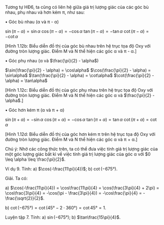 Tương tự HĐ6, ta cũng có liên hệ giữa giá trị lượng giác của các góc bù nhau, phụ nhau và hơn kém π, như sau:

• Góc bù nhau (α và π - α)

$\sin(\pi - \alpha) = \sin\alpha$
$\cos(\pi - \alpha) = -\cos\alpha$
$\tan(\pi - \alpha) = -\tan\alpha$
$\cot(\pi - \alpha) = -\cot\alpha$

[Hình 1.12b: Biểu diễn đồ thị của góc bù nhau trên hệ trục tọa độ Oxy với đường tròn lượng giác. Điểm M và N thể hiện các góc α và π - α.]

• Góc phụ nhau (α và $\frac{\pi}{2} - \alpha$)

$\sin(\frac{\pi}{2} - \alpha) = \cos\alpha$
$\cos(\frac{\pi}{2} - \alpha) = \sin\alpha$
$\tan(\frac{\pi}{2} - \alpha) = \cot\alpha$
$\cot(\frac{\pi}{2} - \alpha) = \tan\alpha$

[Hình 1.12c: Biểu diễn đồ thị của góc phụ nhau trên hệ trục tọa độ Oxy với đường tròn lượng giác. Điểm M và N thể hiện các góc α và $\frac{\pi}{2} - \alpha$.]

• Góc hơn kém π (α và π + α)

$\sin(\pi + \alpha) = -\sin\alpha$
$\cos(\pi + \alpha) = -\cos\alpha$
$\tan(\pi + \alpha) = \tan\alpha$
$\cot(\pi + \alpha) = \cot\alpha$

[Hình 1.12d: Biểu diễn đồ thị của góc hơn kém π trên hệ trục tọa độ Oxy với đường tròn lượng giác. Điểm M và N thể hiện các góc α và π + α.]

Chú ý: Nhờ các công thức trên, ta có thể đưa việc tính giá trị lượng giác của một góc lượng giác bất kì về việc tính giá trị lượng giác của góc α với $0 \leq \alpha \leq \frac{\pi}{2}$.

Ví dụ 9. Tính: a) $\cos(-\frac{11\pi}{4})$; b) $\cot(-675°)$.

Giải. Ta có:

a) $\cos(-\frac{11\pi}{4}) = \cos\frac{11\pi}{4} = \cos(\frac{3\pi}{4} + 2\pi) = \cos\frac{3\pi}{4} = -\cos(\pi - \frac{3\pi}{4}) = -\cos\frac{\pi}{4} = -\frac{\sqrt{2}}{2}$.

b) $\cot(-675°) = \cot(45° - 2 \cdot 360°) = \cot45° = 1$.

Luyện tập 7. Tính: a) $\sin(-675°)$; b) $\tan\frac{15\pi}{4}$.